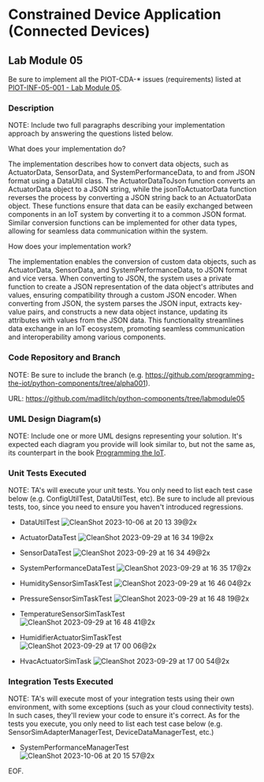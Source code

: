 # Constrained Device Application (Connected Devices)

## Lab Module 05

Be sure to implement all the PIOT-CDA-* issues (requirements) listed at [PIOT-INF-05-001 - Lab Module 05](https://github.com/orgs/programming-the-iot/projects/1#column-10488421).

### Description

NOTE: Include two full paragraphs describing your implementation approach by answering the questions listed below.

What does your implementation do? 

The implementation describes how to convert data objects, such as ActuatorData, SensorData, and SystemPerformanceData, to and from JSON format using a DataUtil class. The ActuatorDataToJson function converts an ActuatorData object to a JSON string, while the jsonToActuatorData function reverses the process by converting a JSON string back to an ActuatorData object. These functions ensure that data can be easily exchanged between components in an IoT system by converting it to a common JSON format. Similar conversion functions can be implemented for other data types, allowing for seamless data communication within the system.

How does your implementation work?

The implementation enables the conversion of custom data objects, such as ActuatorData, SensorData, and SystemPerformanceData, to JSON format and vice versa. When converting to JSON, the system uses a private function to create a JSON representation of the data object's attributes and values, ensuring compatibility through a custom JSON encoder. When converting from JSON, the system parses the JSON input, extracts key-value pairs, and constructs a new data object instance, updating its attributes with values from the JSON data. This functionality streamlines data exchange in an IoT ecosystem, promoting seamless communication and interoperability among various components.
### Code Repository and Branch

NOTE: Be sure to include the branch (e.g. https://github.com/programming-the-iot/python-components/tree/alpha001).

URL: https://github.com/madlitch/python-components/tree/labmodule05

### UML Design Diagram(s)

NOTE: Include one or more UML designs representing your solution. It's expected each
diagram you provide will look similar to, but not the same as, its counterpart in the
book [Programming the IoT](https://learning.oreilly.com/library/view/programming-the-internet/9781492081401/).


### Unit Tests Executed

NOTE: TA's will execute your unit tests. You only need to list each test case below
(e.g. ConfigUtilTest, DataUtilTest, etc). Be sure to include all previous tests, too,
since you need to ensure you haven't introduced regressions.

- DataUtilTest
![CleanShot 2023-10-06 at 20 13 39@2x](https://github.com/lybamughees/book-exercise-docs/assets/33076159/13e26c85-7a4e-4327-8f95-d3d22d47cbdc)
- ActuatorDataTest
  ![CleanShot 2023-09-29 at 16 34 19@2x](https://github.com/lybamughees/book-exercise-docs/assets/33076159/b1d1a46c-2190-40ca-ac72-1154d8b74a78)

- SensorDataTest
![CleanShot 2023-09-29 at 16 34 49@2x](https://github.com/lybamughees/book-exercise-docs/assets/33076159/038beb01-9db3-4a85-9a2a-e7305c96fa76)

- SystemPerformanceDataTest
![CleanShot 2023-09-29 at 16 35 17@2x](https://github.com/lybamughees/book-exercise-docs/assets/33076159/58b04452-493d-440b-a19e-97581390f9b4)

- HumiditySensorSimTaskTest
![CleanShot 2023-09-29 at 16 46 04@2x](https://github.com/lybamughees/book-exercise-docs/assets/33076159/b36f17cb-3d22-4e49-8869-65edae277b9d)

- PressureSensorSimTaskTest
![CleanShot 2023-09-29 at 16 48 19@2x](https://github.com/lybamughees/book-exercise-docs/assets/33076159/2d280d2f-3634-4086-90cf-d0bc652b0c58)

- TemperatureSensorSimTaskTest
![CleanShot 2023-09-29 at 16 48 41@2x](https://github.com/lybamughees/book-exercise-docs/assets/33076159/6ec5b873-399d-414f-bd9b-38465017fc23)

- HumidifierActuatorSimTaskTest
![CleanShot 2023-09-29 at 17 00 06@2x](https://github.com/lybamughees/book-exercise-docs/assets/33076159/3b4a8117-92dd-4844-bf3d-bf8ca6b47885)

- HvacActuatorSimTask
![CleanShot 2023-09-29 at 17 00 54@2x](https://github.com/lybamughees/book-exercise-docs/assets/33076159/ed554f9e-a38b-460c-903c-d33312ef7629)


### Integration Tests Executed

NOTE: TA's will execute most of your integration tests using their own environment, with
some exceptions (such as your cloud connectivity tests). In such cases, they'll review
your code to ensure it's correct. As for the tests you execute, you only need to list each
test case below (e.g. SensorSimAdapterManagerTest, DeviceDataManagerTest, etc.)

- SystemPerformanceManagerTest
![CleanShot 2023-10-06 at 20 15 57@2x](https://github.com/lybamughees/book-exercise-docs/assets/33076159/ecb2ab92-d32e-466a-ad58-3be273b1d2a6)


EOF.
